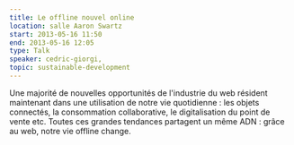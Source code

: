 ```yaml
---
title: Le offline nouvel online
location: salle Aaron Swartz
start: 2013-05-16 11:50
end: 2013-05-16 12:05
type: Talk
speaker: cedric-giorgi,
topic: sustainable-development
---
```


Une majorité de nouvelles opportunités de l'industrie du web résident maintenant dans une utilisation de notre vie quotidienne : les objets connectés, la consommation collaborative, le digitalisation du point de vente etc. Toutes ces grandes tendances partagent un même ADN : grâce au web, notre vie offline change.
